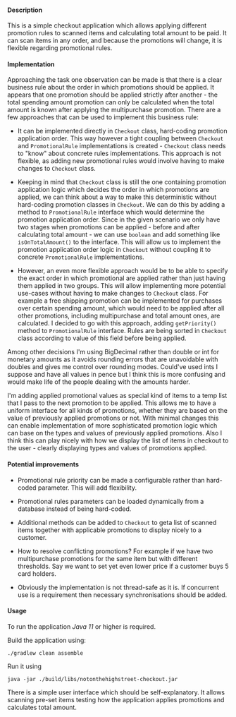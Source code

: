 #### Description
This is a simple checkout application which allows applying different promotion rules to scanned items and calculating
total amount to be paid. It can scan items in any order, and because the promotions will change, it is flexible
regarding promotional rules.

#### Implementation
Approaching the task one observation can be made is that there is a clear business rule about the order in which
promotions should be applied. It appears that one promotion should be applied strictly after another - the total
 spending amount promotion can only be calculated when the total amount is known after applying the multipurchase
  promotion. There are a few approaches that can be used to implement this business rule:

 * It can be implemented directly in `Checkout` class, hard-coding promotion application order. This way however
 a tight coupling between `Checkout` and `PromotionalRule` implementations is created - `Checkout` class needs to "know"
 about concrete rules implementations. This approach is not flexible, as adding new promotional rules would involve
  having to make changes to `Checkout` class.
 
 * Keeping in mind that `Checkout` class is still the one containing promotion application logic which decides 
 the order in which promotions are applied, we can think about a way to make this deterministic without hard-coding
 promotion classes in `Checkout`. We can do this by adding a method to `PromotionalRule` interface which would determine
 the promotion application order. Since in the given scenario we only have two stages when promotions can be applied - 
 before and after calculating total amount - we can use `boolean` and add something like `isOnTotalAmount()` to the
 interface. This will allow us to implement the promotion application order logic in `Checkout` without coupling it
 to concrete `PromotionalRule` implementations.
  
 * However, an even more flexible approach would be to be able to specify the exact order in which promotional are
 applied rather than just having them applied in two groups. This will allow implementing more potential use-cases
 without having to make changes to `Checkout` class. For example a free shipping promotion can be implemented for
 purchases over certain spending amount, which would need to be applied after all other promotions, including multipurchase
 and total amount ones, are calculated. I decided to go with this approach, adding `getPriority()` method to `PromotionalRule`
  interface. Rules are being sorted in `Checkout` class according to value of this field before being applied.

Among other decisions I'm using BigDecimal rather than double or int for monetary amounts as it avoids rounding errors
that are unavoidable with doubles and gives me control over rounding modes. Could've used ints I suppose and have all values in pence 
but I think this is more confusing and would make life of the people dealing with the amounts harder.

I'm adding applied promotional values as special kind of items to a temp list that I pass to the next promotion to be applied.
This allows me to have a uniform interface for all kinds of promotions, whether they are based on the value of previously 
applied promotions or not. With minimal changes this can enable implementation of more sophisticated promotion logic
which can base on the types and values of previously applied promotions. Also I think this can play nicely with how we
display the list of items in checkout to the user - clearly displaying types and values of promotions applied.

#### Potential improvements

* Promotional rule priority can be made a configurable rather than hard-coded parameter. This will add flexibility. 

* Promotional rules parameters can be loaded dynamically from a database instead of being hard-coded.

* Additional methods can be added to `Checkout` to geta list of scanned items together with applicable promotions to display nicely
to a customer.

* How to resolve conflicting promotions? For example if we have two multipurchase promotions for the same item but with
different thresholds. Say we want to set yet even lower price if a customer buys 5 card holders.

* Obviously the implementation is not thread-safe as it is. If concurrent use is a requirement then necessary synchronisations
should be added. 

#### Usage
To run the application *Java 11* or higher is required.

Build the application using:
```
./gradlew clean assemble
```
Run it using
```
java -jar ./build/libs/notonthehighstreet-checkout.jar
```

There is a simple user interface which should be self-explanatory. It allows scanning pre-set items testing how the
application applies promotions and calculates total amount.

